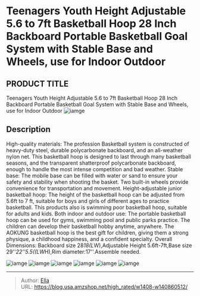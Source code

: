 # Teenagers Youth Height Adjustable 5.6 to 7ft Basketball Hoop 28 Inch Backboard Portable Basketball Goal System with Stable Base and Wheels, use for Indoor Outdoor


## PRODUCT TITLE 

Teenagers Youth Height Adjustable 5.6 to 7ft Basketball Hoop 28 Inch Backboard Portable Basketball Goal System with Stable Base and Wheels, use for Indoor Outdoor
![iamge](https://b2bfiles1.gigab2b.cn/image/wkseller/16973/20221010_a78ebcbed358a8b8ead54dafe6187e92.jpg)

## Description

High-quality materials: The profession Basketball system is constructed of heavy-duty steel, durable polycarbonate backboard, and an all-weather nylon net. This basketball hoop is designed to last through many basketball seasons, and the transparent shatterproof polycarbonate backboard, enough to handle the most intense competition and bad weather.
Stable base: The mobile base can be filled with water or sand to ensure your safety and stability when shooting the basket. Two built-in wheels provide convenience for transportation and movement.
Height-adjustable junior basketball hoop: The height of the basketball hoop can be adjusted from 5.6ft to 7 ft, suitable for boys and girls of different ages to practice basketball. This products also is swimming poor basketball hoop, suitable for adults and kids.
Both indoor and outdoor use: The portable basketball hoop can be used for gyms, swimming pool and public parks practice. The children can develop their basketball hobby anytime, anywhere. The AOKUNG basketball hoop is the best gift for children, giving them a strong physique, a childhood happiness, and a confident specialty.
Overall Dimensions: Backboard size 28*18(L*W),Adjustable Height 5.6ft-7ft,Base size 29&#39;&#39;*22&#39;&#39;*5.5((L*W*H),Rim diameter:17&#39;&#39;.Assemble needed.






![iamge](https://b2bfiles1.gigab2b.cn/image/wkseller/16973/20221010_0baf738e7b080fe36a6bcdb98c23db1e.jpg)
![iamge](https://b2bfiles1.gigab2b.cn/image/wkseller/16973/20221005_8d0b9dca48fe5ac996a0ea8964f4d32e.jpg)
![iamge](https://b2bfiles1.gigab2b.cn/image/wkseller/16973/20221005_b6cd72df209d6b37f922777dc8dfa7f4.jpg)
![iamge](https://b2bfiles1.gigab2b.cn/image/wkseller/16973/20221010_47141a0c6727e3750e469e74210c1667.jpg)
![iamge](https://b2bfiles1.gigab2b.cn/image/wkseller/16973/20221010_480ca04ae6a2ea3b1f4975cdb9cdfaba.jpg)
![iamge](https://b2bfiles1.gigab2b.cn/image/wkseller/16973/20221010_59ffc625ba75aaadf1de595cf7fc496f.jpg)


---

> Author: [Ella](https://blog.usa.amzshop.net/)  
> URL: https://blog.usa.amzshop.net/high_rated/w1408-w140860512/  

